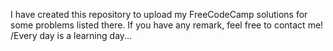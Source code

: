 I have created this repository to upload my FreeCodeCamp solutions for some problems listed there. If you have any remark, feel free to contact me! 
  /Every day is a learning day...
